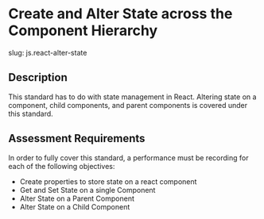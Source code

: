 # Create and Alter State across the Component Hierarchy

slug: js.react-alter-state

## Description
This standard has to do with state management in React. Altering state on a component, child components, and parent components is covered under this standard.

## Assessment Requirements
In order to fully cover this standard, a performance must be recording for each of the following objectives:

- Create properties to store state on a react component
- Get and Set State on a single Component
- Alter State on a Parent Component
- Alter State on a Child Component
